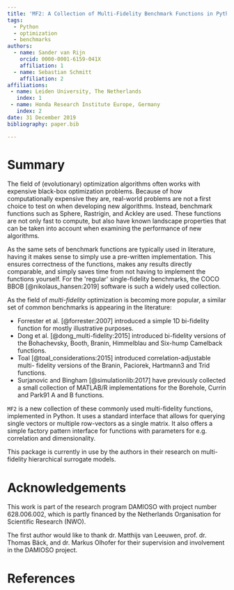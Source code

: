 ```yaml
---
title: 'MF2: A Collection of Multi-Fidelity Benchmark Functions in Python'
tags:
  - Python
  - optimization
  - benchmarks
authors:
  - name: Sander van Rijn
    orcid: 0000-0001-6159-041X
    affiliation: 1
  - name: Sebastian Schmitt
    affiliation: 2
affiliations:
 - name: Leiden University, The Netherlands
   index: 1
 - name: Honda Research Institute Europe, Germany
   index: 2
date: 31 December 2019
bibliography: paper.bib

---
```



# Summary

The field of (evolutionary) optimization algorithms often works with expensive
black-box optimization problems. Because of how computationally expensive they
are, real-world problems are not a first choice to test on when developing new
algorithms. Instead, benchmark functions such as Sphere, Rastrigin, and Ackley
are used. These functions are not only fast to compute, but also have known
landscape properties that can be taken into account when examining the
performance of new algorithms.

As the same sets of benchmark functions are typically used in literature, having
it makes sense to simply use a pre-written implementation. This ensures
correctness of the functions, makes any results directly comparable, and simply
saves time from not having to implement the functions yourself. For the
'regular' single-fidelity benchmarks, the COCO BBOB
[@nikolaus_hansen:2019] software is such a widely used collection.

As the field of *multi-fidelity* optimization is becoming more popular, a
similar set of common benchmarks is appearing in the literature:
- Forrester et al. [@forrester:2007] introduced a simple 1D bi-fidelity function
for mostly illustrative purposes.
- Dong et al. [@dong_multi-fidelity:2015] introduced bi-fidelity versions of the
Bohachevsky, Booth, Branin, Himmelblau and Six-hump Camelback functions.
- Toal [@toal_considerations:2015] introduced correlation-adjustable multi-
fidelity versions of the Branin, Paciorek, Hartmann3 and Trid functions.
- Surjanovic and Bingham [@simulationlib:2017] have previously collected a small
collection of MATLAB/R implementations for the Borehole, Currin and Park91 A and
B functions.

``MF2`` is a new collection of these commonly used multi-fidelity functions,
implemented in Python. It uses a standard interface that allows for querying
single vectors or multiple row-vectors as a single matrix. It also offers a
simple factory pattern interface for functions with parameters for e.g.
correlation and dimensionality.

This package is currently in use by the authors in their research on multi-
fidelity hierarchical surrogate models.

# Acknowledgements

This work is part of the research program DAMIOSO with project number
628.006.002, which is partly financed by the Netherlands Organisation
for Scientific Research (NWO).

The first author would like to thank dr. Matthijs van Leeuwen, prof. dr. Thomas
Bäck, and dr. Markus Olhofer for their supervision and involvement in the
DAMIOSO project.

# References